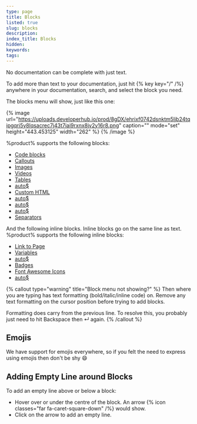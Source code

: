 ```yaml
---
type: page
title: Blocks
listed: true
slug: blocks
description: 
index_title: Blocks
hidden: 
keywords: 
tags: 
---
```



No documentation can be complete with just text.

To add more than text to your documentation, just hit {% key key="/" /%} anywhere in your documentation, search, and select the block you need.

The blocks menu will show, just like this one:


{% image url="https://uploads.developerhub.io/prod/8gDX/ehrixf0742dsnktm5ljb24tqipgqri5y8lqsacrec7j43t7iai9rxnx8jv2y16r8.png" caption="" mode="set" height="443.453125" width="262" %}
{% /image %}


%product% supports the following blocks:

- [Code blocks](/support-center/code-blocks)
- [Callouts](/support-center/callouts)
- [Images](/support-center/images)
- [Videos](/support-center/videos)
- [Tables](/support-center/tables)
- [auto$](/support-center/synced-blocks)
- [Custom HTML](/support-center/custom-html)
- [auto$](/support-center/tabs)
- [auto$](/support-center/github-code)
- [auto$](/support-center/index-list)
- [Separators](/support-center/separators)

And the following inline blocks. Inline blocks go on the same line as text. %product% supports the following inline blocks:

- [Link to Page](/support-center/page-linking)
- [Variables](/support-center/variables)
- [auto$](/support-center/glossary)
- [Badges](/support-center/badges)
- [Font Awesome Icons](/support-center/icons)
- [auto$](/support-center/keyboard-keys)


{% callout type="warning" title="Block menu not showing?" %}
Then where you are typing has text formatting (bold/italic/inline code) on. Remove any text formatting on the cursor position before trying to add blocks.

Formatting does carry from the previous line. To resolve this, you probably just need to hit  Backspace  then  ↵  again.
{% /callout %}


## Emojis

We have support for emojis everywhere, so if you felt the need to express using emojis then don't be shy 😄

## Adding Empty Line around Blocks

To add an empty line above or below a block:

- Hover over or under the centre of the block. An arrow {% icon classes="far fa-caret-square-down" /%} would show.
- Click on the arrow to add an empty line.


